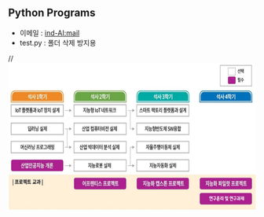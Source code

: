 ## Python Programs

- 이메일 : [ind-AI:mail](mailto:indai.cbnu.ac.kr)
- test.py : 폴더 삭제 방지용

<p align="center">
  
//<img src="./images/EdCoourse.JPG"  width="640" height="300">

</p>
